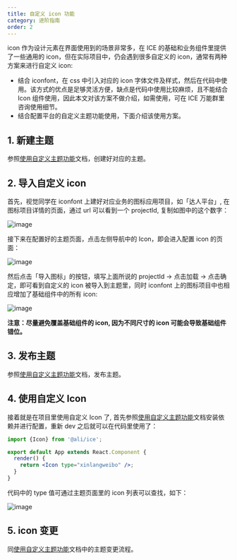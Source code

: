 ```yaml
---
title: 自定义 icon 功能
category: 进阶指南
order: 2
---
```


icon 作为设计元素在界面使用到的场景非常多，在 ICE 的基础和业务组件里提供了一些通用的 icon，但在实际项目中，仍会遇到很多自定义的 icon，通常有两种方案来进行自定义 icon:

- 结合 iconfont，在 css 中引入对应的 icon 字体文件及样式，然后在代码中使用。该方式的优点是足够灵活方便，缺点是代码中使用比较麻烦，且不能结合 Icon 组件使用，因此本文对该方案不做介绍，如需使用，可在 ICE 万能群里咨询使用细节。
- 结合配置平台的自定义主题功能使用，下面介绍该使用方案。

## 1. 新建主题

参照[使用自定义主题功能](/docs/addons/skin)文档，创建好对应的主题。

## 2. 导入自定义 icon

首先，视觉同学在 iconfont 上建好对应业务的图标应用项目，如「达人平台」, 在图标项目详情的页面，通过 url 可以看到一个 projectId, 复制如图中的这个数字：

![image](//img.alicdn.com/tfs/TB1bQtMOFXXXXa_apXXXXXXXXXX-1044-581.png)

接下来在配置好的主题页面，点击左侧导航中的 Icon，即会进入配置 icon 的页面：

![image](http://git.cn-hangzhou.oss.aliyun-inc.com/uploads/ice/notes/9a4c23e0bd29a21deeb8b29403f45250/image.png)

然后点击「导入图标」的按钮，填写上面所说的 projectId -> 点击加载 -> 点击确定，即可看到自定义的 icon 被导入到主题里，同时 iconfont 上的图标项目中也相应增加了基础组件中的所有 icon:

![image](//img.alicdn.com/tfs/TB1z_usOFXXXXX3XXXXXXXXXXXX-724-495.png)

**注意：尽量避免覆盖基础组件的 icon, 因为不同尺寸的 icon 可能会导致基础组件错位。**

## 3. 发布主题

参照[使用自定义主题功能](/docs/addons/skin)文档，发布主题。

## 4. 使用自定义 Icon

接着就是在项目里使用自定义 Icon 了, 首先参照[使用自定义主题功能](/docs/addons/skin)文档安装依赖并进行配置，重新 dev 之后就可以在代码里使用了：

```jsx
import {Icon} from '@ali/ice';

export default App extends React.Component {
  render() {
    return <Icon type="xinlangweibo" />;
  }
}
```

代码中的 type 值可通过主题页面里的 icon 列表可以查找，如下：

![image](http://git.cn-hangzhou.oss.aliyun-inc.com/uploads/ice/notes/03d1422e1f7bcd857286f2336a13a3a2/image.png)

## 5. icon 变更

同[使用自定义主题功能](/docs/addons/skin)文档中的主题变更流程。
